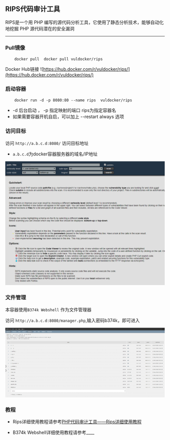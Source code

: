 ## RIPS代码审计工具

RIPS是一个用 PHP 编写的源代码分析工具，它使用了静态分析技术，能够自动化地挖掘 PHP 源代码潜在的安全漏洞

----

### Pull镜像

```
    docker pull  docker pull vuldocker/rips

```

Docker Hub链接 ![https://hub.docker.com/r/vuldocker/rips/](https://hub.docker.com/r/vuldocker/rips/)

### 启动容器

```
    docker run -d -p 8080:80 --name rips  vuldocker/rips

```

*   -d 后台启动 ， -p 指定映射的端口 rips为指定容器名
*   如果需要容器开机自启，可以加上 --restart always 选项


### 访问目标

访问 `http://a.b.c.d:8080/` 访问目标地址

* `a.b.c.d`为docker容器服务器的域名/IP地址

![rips](PNG/rips.png)

### 文件管理

本容器使用`B374k Webshell` 作为文件管理器

访问 `http://a.b.c.d:8080/manager.php`,输入密码b374k，即可进入

![b374k](PNG/b374k.png)

### 教程

* Rips详细使用教程请参考[PHP代码审计工具——Rips详细使用教程](https://www.jianshu.com/p/cd1cb66e4d7d)

* B374k Webshell详细使用教程请参考____
